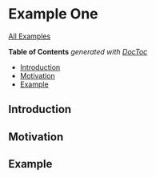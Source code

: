 # Example One

[All Examples](/examples.md)

<!-- START doctoc generated TOC please keep comment here to allow auto update -->
<!-- DON'T EDIT THIS SECTION, INSTEAD RE-RUN doctoc TO UPDATE -->
**Table of Contents**  *generated with [DocToc](https://github.com/thlorenz/doctoc)*

- [Introduction](#introduction)
- [Motivation](#motivation)
- [Example](#example)

<!-- END doctoc generated TOC please keep comment here to allow auto update -->

## Introduction
## Motivation
## Example
